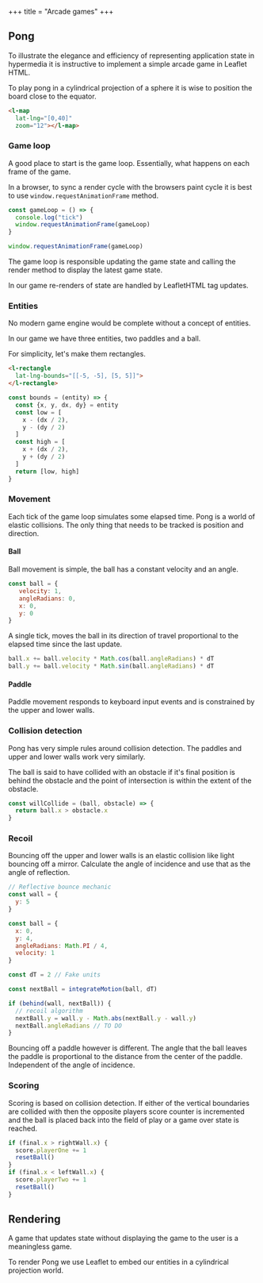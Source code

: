 +++
title = "Arcade games"
+++

## Pong

To illustrate the elegance and efficiency of representing application state in hypermedia it is instructive to implement a simple arcade game in Leaflet HTML.

To play pong in a cylindrical projection of a sphere it is wise to position the board close to the equator.

```html
<l-map
  lat-lng="[0,40]"
  zoom="12"></l-map>
```

<l-map center="[0, 0]" zoom="6">
  <l-tile-layer
    url-template="https://{s}.basemaps.cartocdn.com/rastertiles/voyager/{z}/{x}/{y}{r}.png"
  ></l-tile-layer>
  <l-rectangle id="ball" lat-lng-bounds="[[0,0],[0.1,0.1]]" weight="1" fill-opacity="1" color="#f44708">
  </l-rectangle>
  <l-rectangle id="paddle-1" lat-lng-bounds="[[-0.5,-5], [0.5,-4.9]]" weight="1"></l-rectangle>
  <l-rectangle id="paddle-2" lat-lng-bounds="[[-0.5,5], [0.5,4.9]]" weight="1"></l-rectangle>
  <l-polyline lat-lngs="[[2,-5],[2,5]]" weight="1" color="cadetblue">
  </l-polyline>
  <l-polyline lat-lngs="[[-2,-5],[-2,5]]" weight="1" color="cadetblue">
  </l-polyline>
  <l-polyline lat-lngs="[[-2,0],[2,0]]" weight="1" color="cadetblue">
  </l-polyline>
</l-map>

<script>
  let ball = {
    x: 0,
    y: 0,
    dx: 0.125,
    dy: 0.125,
    velocity: -0.0275,
    angleRadians: Math.PI / 6,
    el: document.getElementById("ball")
  }

  let paddleOne = {
    x: -5,
    y: -0.7,
    dx: 0.1,
    dy: 1,
    el: document.getElementById("paddle-1")
  }
  let paddleTwo = {
    x: 5 - 0.05,
    y: 1.2,
    dx: 0.1,
    dy: 1,
    el: document.getElementById("paddle-2")
  }

  const extent = (entity) => {
    const { x, y, dx, dy } = entity
    const low = [y - (dy / 2.0), x - (dx / 2.0)]
    const high = [y + (dy / 2.0), x + (dx / 2.0)]
    return [low, high]
  }

  const integrate = (entity) => {
    const y = entity.y + entity.velocity * Math.sin(entity.angleRadians)
    const x = entity.x + entity.velocity * Math.cos(entity.angleRadians)
    return {...entity, x, y}
  }

  const render = (entity) => {
    entity.el.setAttribute("lat-lng-bounds", JSON.stringify(extent(entity)))
  }

  const upperExtent = (entity) => entity.y + (entity.dy / 2)
  const lowerExtent = (entity) => entity.y - (entity.dy / 2)
  const rightFace = (entity) => entity.x + (entity.dx / 2)
  const leftFace = (entity) => entity.x - (entity.dx / 2)

  const gameLoop = () => {
    let nextBall = integrate(ball)
    if ((upperExtent(nextBall) > 2) || (lowerExtent(nextBall) < -2)) {
      nextBall.angleRadians *= -1
    }
    if ((rightFace(nextBall) > leftFace(paddleTwo)) || (leftFace(nextBall) < rightFace(paddleOne))) {
      nextBall.angleRadians *= -1
      nextBall.velocity *= -1
    }
    ball = nextBall

    render(ball)
    render(paddleOne)
    render(paddleTwo)
    window.requestAnimationFrame(gameLoop)
  }
  window.requestAnimationFrame(gameLoop)
</script>

### Game loop

A good place to start is the game loop. Essentially, what happens on each frame of the game. 

In a browser, to sync a render cycle with the browsers paint cycle it is best to use `window.requestAnimationFrame` method.

```js
const gameLoop = () => {
  console.log("tick")
  window.requestAnimationFrame(gameLoop)
}

window.requestAnimationFrame(gameLoop)
```

The game loop is responsible updating the game state and calling the render method to display the latest game state.

In our game re-renders of state are handled by LeafletHTML tag updates.

### Entities

No modern game engine would be complete without a concept of entities.

In our game we have three entities, two paddles and a ball.

For simplicity, let's make them rectangles.

```html
<l-rectangle
  lat-lng-bounds="[[-5, -5], [5, 5]]">
</l-rectangle>
```

```js
const bounds = (entity) => {
  const {x, y, dx, dy} = entity
  const low = [
    x - (dx / 2),
    y - (dy / 2)
  ]
  const high = [
    x + (dx / 2),
    y + (dy / 2)
  ]
  return [low, high]
}
```

### Movement

Each tick of the game loop simulates some elapsed time. Pong is a world of elastic collisions. The only thing that needs to be tracked is position and direction.

#### Ball

Ball movement is simple, the ball has a constant velocity and an angle. 

```js
const ball = {
   velocity: 1,
   angleRadians: 0,
   x: 0,
   y: 0
}
```

A single tick, moves the ball in its direction of travel proportional to the elapsed time since the last update. 

```js
ball.x += ball.velocity * Math.cos(ball.angleRadians) * dT
ball.y += ball.velocity * Math.sin(ball.angleRadians) * dT
```

#### Paddle

Paddle movement responds to keyboard input events and is constrained by the upper and lower walls.

### Collision detection

Pong has very simple rules around collision detection. The paddles and upper and lower walls work very similarly. 

The ball is said to have collided with an obstacle if it's final position is behind the obstacle and the point of intersection is within the extent of the obstacle.

```js
const willCollide = (ball, obstacle) => {
  return ball.x > obstacle.x
}
```

### Recoil

Bouncing off the upper and lower walls is an elastic collision like light bouncing off a mirror. Calculate the angle of incidence and use that as the angle of reflection.

```js
// Reflective bounce mechanic
const wall = {
  y: 5
}

const ball = {
  x: 0,
  y: 4,
  angleRadians: Math.PI / 4,
  velocity: 1
}

const dT = 2 // Fake units

const nextBall = integrateMotion(ball, dT)

if (behind(wall, nextBall)) {
  // recoil algorithm
  nextBall.y = wall.y - Math.abs(nextBall.y - wall.y)
  nextBall.angleRadians // TO DO
}
```

Bouncing off a paddle however is different. The angle that the ball leaves the paddle is proportional to the distance from the center of the paddle. Independent of the angle of incidence.

### Scoring

Scoring is based on collision detection.
If either of the vertical boundaries are collided with then the opposite players score counter is incremented and the ball is placed back into the field of play or a game over state is reached.

```js
if (final.x > rightWall.x) {
  score.playerOne += 1
  resetBall()
}
if (final.x < leftWall.x) {
  score.playerTwo += 1
  resetBall()
}
```

## Rendering

A game that updates state without displaying the game to the user is a meaningless game. 

To render Pong we use Leaflet to embed our entities in a cylindrical projection world. 
